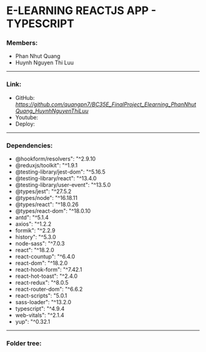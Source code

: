 # E-LEARNING REACTJS APP - TYPESCRIPT

### Members:
- Phan Nhut Quang
- Huynh Nguyen Thi Luu
---
### Link:
- GitHub: *https://github.com/quangpn7/BC35E_FinalProject_Elearning_PhanNhutQuang_HuynhNguyenThiLuu*
- Youtube:
- Deploy:
---
### Dependencies:
  - @hookform/resolvers": "^2.9.10
  - @reduxjs/toolkit": "^1.9.1
  - @testing-library/jest-dom": "^5.16.5
  - @testing-library/react": "^13.4.0
  - @testing-library/user-event": "^13.5.0
  - @types/jest": "^27.5.2
  - @types/node": "^16.18.11
  - @types/react": "^18.0.26
  - @types/react-dom": "^18.0.10
  - antd": "^5.1.4
  - axios": "^1.2.2
  - formik": "^2.2.9
  - history": "^5.3.0
  - node-sass": "^7.0.3
  - react": "^18.2.0
  - react-countup": "^6.4.0
  - react-dom": "^18.2.0
  - react-hook-form": "^7.42.1
  - react-hot-toast": "^2.4.0
  - react-redux": "^8.0.5
  - react-router-dom": "^6.6.2
  - react-scripts": "5.0.1
  - sass-loader": "^13.2.0
  - typescript": "^4.9.4
  - web-vitals": "^2.1.4
  - yup": "^0.32.1
---
### Folder tree:
